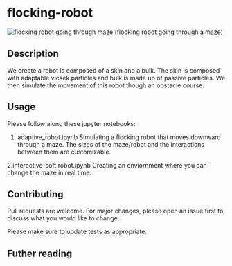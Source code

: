 # flocking-robot
![flocking robot going through maze](https://drive.google.com/uc?export=view&id=1zdsMRSZ0NHLJVn6v9AUTCp8vpAHLUroo)
(flocking robot going through a maze)


## Description

We create a robot is composed of a skin and a bulk. The skin is composed with adaptable vicsek particles and bulk is made up of passive particles. We then simulate the movement of this robot though an obstacle course. 


## Usage

Please follow along these jupyter notebooks:
1. adaptive_robot.ipynb 
Simulating a flocking robot that moves downward through a maze. The sizes of the maze/robot and the interactions between them are customizable.

2.interactive-soft robot.ipynb
Creating an enviornment where you can change the maze in real time.

## Contributing
Pull requests are welcome. For major changes, please open an issue first to discuss what you would like to change.

Please make sure to update tests as appropriate.

## Futher reading

